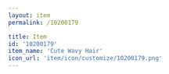 ```yaml
---
layout: item
permalink: /10200179

title: Item
id: '10200179'
item_name: 'Cute Wavy Hair'
icon_url: 'item/icon/customize/10200179.png'
---
```

